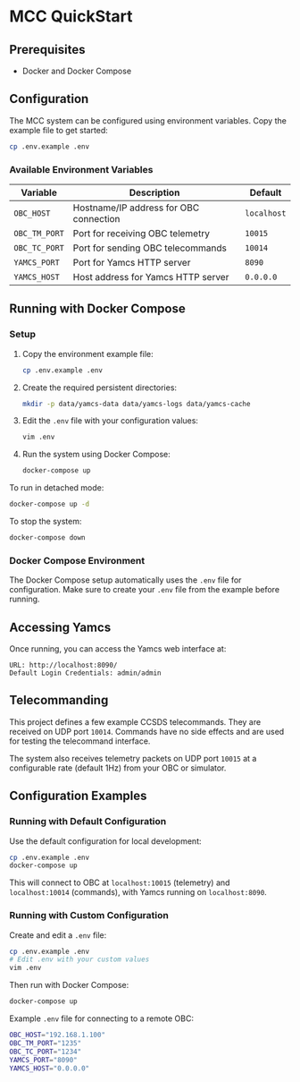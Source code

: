 # MCC QuickStart

## Prerequisites

* Docker and Docker Compose

## Configuration

The MCC system can be configured using environment variables. Copy the example file to get started:

```sh
cp .env.example .env
```

### Available Environment Variables

| Variable | Description | Default |
|----------|-------------|---------|
| `OBC_HOST` | Hostname/IP address for OBC connection | `localhost` |
| `OBC_TM_PORT` | Port for receiving OBC telemetry | `10015` |
| `OBC_TC_PORT` | Port for sending OBC telecommands | `10014` |
| `YAMCS_PORT` | Port for Yamcs HTTP server | `8090` |
| `YAMCS_HOST` | Host address for Yamcs HTTP server | `0.0.0.0` |

## Running with Docker Compose

### Setup

1. Copy the environment example file:
   ```sh
   cp .env.example .env
   ```

2. Create the required persistent directories:
   ```sh
   mkdir -p data/yamcs-data data/yamcs-logs data/yamcs-cache
   ```

3. Edit the `.env` file with your configuration values:
   ```sh
   vim .env
   ```

4. Run the system using Docker Compose:
   ```sh
   docker-compose up
   ```

To run in detached mode:
```sh
docker-compose up -d
```

To stop the system:
```sh
docker-compose down
```

### Docker Compose Environment

The Docker Compose setup automatically uses the `.env` file for configuration. Make sure to create your `.env` file from the example before running.

## Accessing Yamcs

Once running, you can access the Yamcs web interface at:

```
URL: http://localhost:8090/
Default Login Credentials: admin/admin
```

## Telecommanding

This project defines a few example CCSDS telecommands. They are received on UDP port `10014`. Commands have no side effects and are used for testing the telecommand interface.

The system also receives telemetry packets on UDP port `10015` at a configurable rate (default 1Hz) from your OBC or simulator.

## Configuration Examples

### Running with Default Configuration

Use the default configuration for local development:

```sh
cp .env.example .env
docker-compose up
```

This will connect to OBC at `localhost:10015` (telemetry) and `localhost:10014` (commands), with Yamcs running on `localhost:8090`.

### Running with Custom Configuration

Create and edit a `.env` file:

```sh
cp .env.example .env
# Edit .env with your custom values
vim .env
```

Then run with Docker Compose:

```sh
docker-compose up
```

Example `.env` file for connecting to a remote OBC:

```sh
OBC_HOST="192.168.1.100"
OBC_TM_PORT="1235"
OBC_TC_PORT="1234"
YAMCS_PORT="8090"
YAMCS_HOST="0.0.0.0"
```
